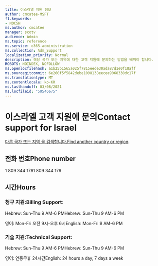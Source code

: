 ```yaml
---
title: 이스라엘 지원 정보
author: cmcatee-MSFT
f1.keywords:
- NOCSH
ms.author: cmcatee
manager: scotv
audience: Admin
ms.topic: reference
ms.service: o365-administration
ms.collection: Adm_Support
localization_priority: Normal
description: 해당 국가 또는 지역에 대한 고객 지원에 문의하는 방법을 배워야 합니다.
ROBOTS: NOINDEX, NOFOLLOW
ms.openlocfilehash: a1b25b1565a025f7815eede30ada87d1e0f18aff
ms.sourcegitcommit: 6e260f5f5842debe1098138eecea9068330dc17f
ms.translationtype: MT
ms.contentlocale: ko-KR
ms.lasthandoff: 03/08/2021
ms.locfileid: "50546675"
---
```

# <a name="contact-support-for-israel"></a><span data-ttu-id="65631-103">이스라엘 고객 지원에 문의</span><span class="sxs-lookup"><span data-stu-id="65631-103">Contact support for Israel</span></span>

<span data-ttu-id="65631-104">[다른 국가 또는 지역 을 검색합니다.](../contact-support-for-business-products.md)</span><span class="sxs-lookup"><span data-stu-id="65631-104">[Find another country or region](../contact-support-for-business-products.md).</span></span>

## <a name="phone-number"></a><span data-ttu-id="65631-105">전화 번호</span><span class="sxs-lookup"><span data-stu-id="65631-105">Phone number</span></span>
<span data-ttu-id="65631-106">1 809 344 179</span><span class="sxs-lookup"><span data-stu-id="65631-106">1 809 344 179</span></span>

## <a name="hours"></a><span data-ttu-id="65631-107">시간</span><span class="sxs-lookup"><span data-stu-id="65631-107">Hours</span></span>
### <a name="billing-support"></a><span data-ttu-id="65631-108">청구 지원:</span><span class="sxs-lookup"><span data-stu-id="65631-108">Billing Support:</span></span>

<span data-ttu-id="65631-109">Hebrew: Sun-Thu 9 AM-6 PM</span><span class="sxs-lookup"><span data-stu-id="65631-109">Hebrew: Sun-Thu 9 AM-6 PM</span></span>

<span data-ttu-id="65631-110">영어: Mon-Fri 오전 9시-오후 6시</span><span class="sxs-lookup"><span data-stu-id="65631-110">English: Mon-Fri 9 AM-6 PM</span></span>

### <a name="technical-support"></a><span data-ttu-id="65631-111">기술 지원:</span><span class="sxs-lookup"><span data-stu-id="65631-111">Technical Support:</span></span>

<span data-ttu-id="65631-112">Hebrew: Sun-Thu 9 AM-6 PM</span><span class="sxs-lookup"><span data-stu-id="65631-112">Hebrew: Sun-Thu 9 AM-6 PM</span></span>

<span data-ttu-id="65631-113">영어: 연중무휴 24시간</span><span class="sxs-lookup"><span data-stu-id="65631-113">English: 24 hours a day, 7 days a week</span></span>

